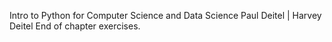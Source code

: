 Intro to Python for Computer Science and Data Science 
Paul Deitel | Harvey Deitel
End of chapter exercises.
